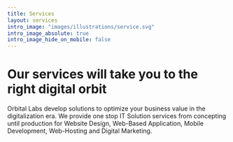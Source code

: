 ```yaml
---
title: Services
layout: services
intro_image: "images/illustrations/service.svg"
intro_image_absolute: true
intro_image_hide_on_mobile: false
---
```


# Our services will take you to the right digital orbit

Orbital Labs develop solutions to optimize your business value in the digitalization era. We provide one stop IT Solution services from concepting until production for Website Design, Web-Based Application, Mobile Development, Web-Hosting and Digital Marketing.
